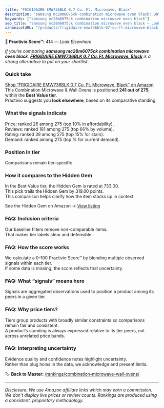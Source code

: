 ```yaml
---
title: "FRIGIDAIRE EMW736BLK 0.7 Cu. Ft. Microwave, Black"
description: "samsung mc28m6075ck combination microwave oven black: Data-driven ranking using the Practivio Score™. Positioned by quality, value, demand, findability, moment…"
keywords: ["samsung mc28m6075ck combination microwave oven black"]
seo_title: "samsung mc28m6075ck combination microwave oven black — Look Elsewhere (2025)"
canonicalURL: "/products/frigidaire-emw736blk-07-cu-ft-microwave-black-B0DZL3D2HS/"
---
```


**🚫 Practivio Score™:** 414 — _Look Elsewhere_


*If you're comparing **samsung mc28m6075ck combination microwave oven black**, **[FRIGIDAIRE EMW736BLK 0.7 Cu. Ft. Microwave, Black](https://www.amazon.com/dp/B0DZL3D2HS?tag=practivio-20)** is a strong alternative to put on your shortlist.*
### Quick take
[Shop “FRIGIDAIRE EMW736BLK 0.7 Cu. Ft. Microwave, Black” on Amazon](https://www.amazon.com/dp/B0DZL3D2HS?tag=practivio-20)
This Combination Microwave & Wall Ovens is positioned **241 out of 275**, within the **Best Value tier**.  
Practivio suggests you **look elsewhere**, based on its comparative standing.

### What the signals indicate
Price: ranked 26 among 275 (top 10% in affordability).  
Reviews: ranked 181 among 275 (top 66% by volume).  
Rating: ranked 39 among 275 (top 15% for stars).  
Demand: ranked  among 275 (top % for current demand).

### Position in tier
Comparisons remain tier-specific.

### How it compares to the Hidden Gem
In the Best Value tier, the Hidden Gem is rated at 733.00.  
This pick trails the Hidden Gem by 319.00 points.  
This comparison helps clarify how the item stacks up in context.  

See the Hidden Gem on Amazon → [View listing](https://www.amazon.com/dp/B0DY11H2PJ?tag=practivio-20)

### FAQ: Inclusion criteria
Our baseline filters remove non-comparable items.  
That makes tier labels clear and defensible.

### FAQ: How the score works
We calculate a 0–100 Practivio Score™ by blending multiple observed signals within each tier.  
If some data is missing, the score reflects that uncertainty.

### FAQ: What “signals” means here
Signals are aggregated observations used to position a product among its peers in a given tier.

### FAQ: Why price tiers?
Tiers group products with broadly similar constraints so comparisons remain fair and consistent.  
A product’s standing is always expressed relative to its tier peers, not across unrelated price bands.

### FAQ: Interpreting uncertainty
Evidence quality and confidence notes highlight uncertainty.  
Rather than plug holes in the data, we acknowledge and present limits.


🏷️ **Back to Master:** [/rankings/combination-microwave-wall-ovens/](/rankings/combination-microwave-wall-ovens/)

---
_Disclosure: We use Amazon affiliate links which may earn a commission. We don’t display live prices or review counts. Rankings are produced using a consistent, proprietary methodology._
